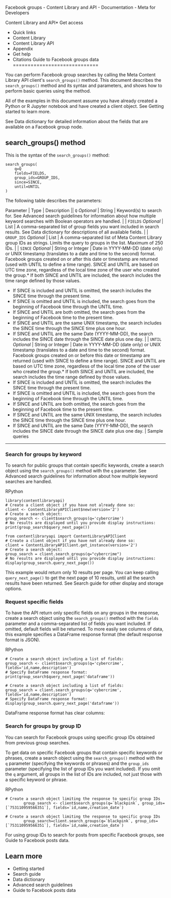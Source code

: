 Facebook groups - Content Library and API - Documentation - Meta for Developers

Content Library and API* Get access
* Quick links
* Content Library
* Content Library API
* Appendix
* Get help
* Citations
Guide to Facebook groups data
=============================

You can perform Facebook group searches by calling the Meta Content Library API client's `search_groups()` method. This document describes the `search_groups()` method and its syntax and parameters, and shows how to perform basic queries using the method.

All of the examples in this document assume you have already created a Python or R Jupyter notebook and have created a client object. See Getting started to learn more.

See Data dictionary for detailed information about the fields that are available on a Facebook group node.

search\_groups() method
-----------------------

This is the syntax of the `search_groups()` method:

```
search_groups(
    q=Q
    fields=FIELDS,
    group_ids=GROUP_IDS,
    since=SINCE,
    until=UNTIL
)
```
The following table describes the parameters:

 Parameter
  | 
 Type
  | 
 Description
  || `Q`
*Optional* | String | Keyword(s) to search for. See Advanced search guidelines for information about how multiple keyword searches with Boolean operators are handled. |
| `FIELDS`
*Optional* | List | A comma-separated list of group fields you want included in search results. See Data dictionary for descriptions of all available fields. |
| `GROUP_IDS`
*Optional* | List | A comma-separated list of Meta Content Library group IDs as strings. Limits the query to groups in the list. Maximum of 250 IDs. |
| `SINCE`
*Optional* | String or Integer | Date in YYYY-MM-DD (date only) or UNIX timestamp (translates to a date and time to the second) format. Facebook groups created on or after this date or timestamp are returned (used with UNTIL to define a time range). SINCE and UNTIL are based on UTC time zone, regardless of the local time zone of the user who created the group.* If both SINCE and UNTIL are included, the search includes the time range defined by those values.
* If SINCE is included and UNTIL is omitted, the search includes the SINCE time through the present time.
* If SINCE is omitted and UNTIL is included, the search goes from the beginning of Facebook time through the UNTIL time.
* If SINCE and UNTIL are both omitted, the search goes from the beginning of Facebook time to the present time.
* If SINCE and UNTIL are the same UNIX timestamp, the search includes the SINCE time through the SINCE time plus one hour.
* If SINCE and UNTIL are the same Date (YYYY-MM-DD), the search includes the SINCE date through the SINCE date plus one day.
 |
| `UNTIL`
*Optional* | String or Integer | Date in YYYY-MM-DD (date only) or UNIX timestamp (translates to a date and time to the second) format. Facebook groups created on or before this date or timestamp are returned (used with SINCE to define a time range). SINCE and UNTIL are based on UTC time zone, regardless of the local time zone of the user who created the group.* If both SINCE and UNTIL are included, the search includes the time range defined by those values.
* If SINCE is included and UNTIL is omitted, the search includes the SINCE time through the present time.
* If SINCE is omitted and UNTIL is included, the search goes from the beginning of Facebook time through the UNTIL time.
* If SINCE and UNTIL are both omitted, the search goes from the beginning of Facebook time to the present time.
* If SINCE and UNTIL are the same UNIX timestamp, the search includes the SINCE time through the SINCE time plus one hour.
* If SINCE and UNTIL are the same Date (YYYY-MM-DD), the search includes the SINCE date through the SINCE date plus one day.
 |
Sample queries
--------------

### Search for groups by keyword

To search for public groups that contain specific keywords, create a search object using the `search_groups()` method with the `q` parameter. See Advanced search guidelines for information about how multiple keyword searches are handled.

RPython
```
library(contentlibraryapi)
# Create a client object if you have not already done so:
client <- ContentLibraryAPIClient$new(version='2')
# Create a search object:        
group_search <- client$search_groups(q='cybercrime')
# No results are displayed until you provide display instructions:        
print(group_search$query_next_page())
```
```
from contentlibraryapi import ContentLibraryAPIClient
# Create a client object if you have not already done so:
client = ContentLibraryAPIClient.get_instance(version='2')
# Create a search object:
group_search = client.search_groups(q="cybercrime")
# No results are displayed until you provide display instructions:
display(group_search.query_next_page())
```
This example would return only 10 results per page. You can keep calling `query_next_page()` to get the next page of 10 results, until all the search results have been returned. See Search guide for other display and storage options.

### Request specific fields

To have the API return only specific fields on any groups in the response, create a search object using the `search_groups()` method with the `fields` parameter and a comma-separated list of fields you want included. If omitted, default fields will be returned. To more easily see columns of data, this example specifies a DataFrame response format (the default response format is JSON).

RPython
```
# Create a search object including a list of fields:
group_search <- client$search_groups(q='cybercrime', fields='id,name,description')        
# Specify DataFrame response format:       
print(group_search$query_next_page('dataframe'))
```
```
# Create a search object including a list of fields:
group_search = client.search_groups(q='cybercrime', fields='id,name,description')
# Specify DataFrame response format:        
display(group_search.query_next_page('dataframe'))
```
DataFrame response format has clear columns:

### Search for groups by group ID

You can search for Facebook groups using specific group IDs obtained from previous group searches.

To get data on specific Facebook groups that contain specific keywords or phrases, create a search object using the `search_groups()` method with the `q` parameter (specifying the keywords or phrases) and the `group_ids` parameter (specifying the list of group IDs you want included). If you omit the `q` argument, all groups in the list of IDs are included, not just those with a specific keyword or phrase.

RPython
```
# Create a search object limiting the response to specific group IDs 
        group_search <- client$search_groups(q=`blackpink`, group_ids=[`753110959566351`], fields=`id,name,creation_date`)
```
```
# Create a search object limiting the response to specific group IDs 
        group_search=client.search_groups(q=`blackpink`, group_ids=[`753110959566351`], fields=`id,name,creation_date`)
```
For using group IDs to search for posts from specific Facebook groups, see Guide to Facebook posts data.

Learn more
----------

* Getting started
* Search guide
* Data dictionary
* Advanced search guidelines
* Guide to Facebook posts data